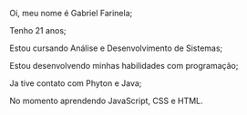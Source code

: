Oi, meu nome é Gabriel Farinela;

Tenho 21 anos;

Estou cursando Análise e Desenvolvimento de Sistemas;

Estou desenvolvendo minhas habilidades com programação;

Ja tive contato com Phyton e Java;

No momento aprendendo JavaScript, CSS e HTML.


